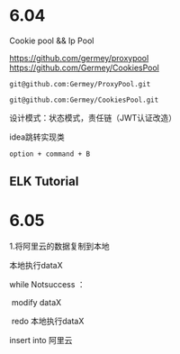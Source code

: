 # 6.04

Cookie pool && Ip Pool

https://github.com/germey/proxypool
https://github.com/Germey/CookiesPool

```
git@github.com:Germey/ProxyPool.git

git@github.com:Germey/CookiesPool.git
```

设计模式：状态模式，责任链（JWT认证改造）

idea跳转实现类

```
option + command + B
```



## ELK Tutorial
# 6.05

1.将阿里云的数据复制到本地

本地执行dataX

while  Notsuccess ：

​	modify dataX

​	redo 本地执行dataX

insert into 阿里云


